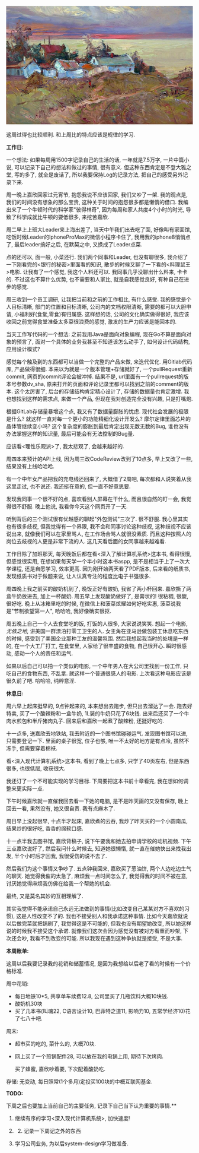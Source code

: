 ![9ef8c119146d09c15b00fea8bc499a16](08周记.assets/9ef8c119146d09c15b00fea8bc499a16.jpeg)

这周过得也比较顺利. 和上周比的特点应该是规律的学习.

**工作日:** 

一个想法: 如果每周用1500字记录自己的生活的话, 一年就是7.5万字, 一片中篇小说, 可以记录下自己的想法和做过的事情, 很有意义. 但这种东西肯定是不登大雅之堂, 写的多了, 就全是废话了, 所以我要保持Log的记录方法, 把自己的感受另外记录下来.

周一晚上嘉欣回家过元宵节, 抱怨我说不应该回家, 我们又吵了一架. 我的观点是, 我们的时间没有想象的那么宝贵, 这种关于时间的抱怨很多都是懒惰的借口. 我编出来了一个牛顿时代的科学家"彼得林奇", 因为每周和家人共度4个小时的时光, 导致了科学成就比牛顿的要低很多, 来挖苦嘉欣.

周二早上上班大Leader来上海出差了, 当天中午我们出去吃了面, 好像叫有家面馆, 吃饭时候Leader的IphoneProMax的微信小程序卡住了, 我用我的iphone8悄悄点了, 最后leader搞好之后, 在默契之中, 又换成了Leader点菜. 

点的还可以, 面一般, 小菜还行. 我们两个同事和Leader, 也没有聊很多, 我介绍了一下刚看完的<银行的秘密>里面看的知识, 散步的时候又聊了一下看的<料理鼠王>电影. 让我有了一个感觉, 我这个人料还可以. 我同事几乎没聊出什么料来, 卡卡的. 不过这也不算什么优势, 也不需要和人家比, 就是自我感觉良好, 有种自己在进步的感觉.

周三收到一个员工调研, 让我把当前和之前的工作相比, 有什么感受. 我的感觉是个人目标清晰, 部门的位置和目标清晰, 公司内的文档权限清晰, 需要的都可以大胆申请, 小福利好(食堂,零食)有归属感. 这样想的话, 公司的文化确实做得很好, 我应该收回之前觉得食堂准备太多菜很浪费的感觉, 激发的生产力应该是能回本的.

当天工作写代码的一个想法: 之前我用Java是面向对象编程, 现在Go不算是面向对象的预言了, 面对一个具体的业务我甚至不知道该怎么动手了,  如何设计代码结构, 应用设计模式? 

感觉每个触及到的东西都可以当做一个完整的产品来做, 来迭代优化. 用Gitlab代码库,  产品做得很细. 本来以为就是一个版本管理+存储就好了, 一个pullRequest重新commit, 网页的commit评论会被冲掉. 结果不是, url里面有一个pullrequest的版本号参数dv_sha, 原来打开的页面和评论记录里都可以找到之前的comment的版本. 这个太厉害了, 后台的存储结构肯定精心设计了, 存储的数据量也肯定激增. 我也想找到这样的需求点, 来做一个产品, 但现在我对创造完全没有兴趣, 只是打嘴炮.

根据GitLab存储量暴增这个点, 我又有了数据量膨胀的忧虑. 现代社会发展的极限是什么? 就这样一直对每一个更小的功能精细化设计开发么? 摩尔定律里面芯片的晶体管继续变小吗? 这个复杂度的膨胀到最后肯定出现无数无数的Bug, 谁也没有办法掌握这样的知识量, 最后可能会有无法控制的Bug量.

应该看<理性乐观派>了, 我太悲观了, 会越来越好的.

周四本来预计的API上线, 因为周三改CodeReview改到了10点多, 早上又改了一些, 结果没有上线哈哈哈.

有一个中年女产品把我的充电线还回来了, 大概借了2周吧, 每次都和人说笑着从我这里走过, 也不说还. 我还挺在意的, 但一直不好意思要. 

发现我同事一个很不好的点, 喜欢看别人屏幕在干什么, 而且很自然的盯一会, 我觉得很不舒服. 晚上他说, 我看你今天这个网页开了一天. 

听到背后的三个测试很有优越感的聊起"外包测试"三次了. 很不舒服. 我心里其实也有很多歧视, 但我觉得有一个界限, 我不会和同事讨论这种歧视, 这种歧视不应该说出来, 就像我们可以在家里骂人, 在工作场合骂人就很没素质. 而且这种按照人的岗位去歧视的人更是非常下流的人. 这几天看后面的女同事越来越难看.

工作日除了加班那天, 每天晚饭后都在看<深入了解计算机系统>这本书, 看得很慢, 但感觉很实用, 在想如果每天学一个半小时这本书aspp, 是不是相当于上了一次大学课程, 还是自愿学习, 效率更高. 因为刚开始两天看了PDF版本, 后来看的纸质书, 发现纸质书对于做题来说, 让人认真专注的程度比电子书强很多.

周四晚上我之前买的酸奶机到了, 晚饭正好有酸奶, 我省了两小杯回来. 嘉欣撕了两盒牛奶放进去, 加上一杯酸奶. 周五早上发现酸奶做好了, 是膏状的! 很粘稠, 很酸, 很好吃. 晚上从冰箱里吃的时候, 在微信上和菠菜炫耀如何好吃实惠, 菠菜说我是"节制欲望第一人", 哈哈哈, 我好像确实很抠.

周五晚上自己一个人去食堂吃的饭, 打饭的人很多, 大家说说笑笑. 想起一个电影, *无依之地*, 讲美国一群漂泊打零工卫生的人. 女主角在亚马逊做包装工休息吃东西的时候, 感受到了美国企业那种工友的温馨氛围. 然后我想起我当时的处境是一样的, 在一个大工厂打工, 在食堂里, 人家给了很丰盛的食物, 自己很开心. 瞬时很感动, 感动一个人的责任和运气.

如果以后自己可以拍一个类似的电影, 一个中年男人在大公司里找到一份工作, 只吃自己的食物东西, 不乱拿. 就这样一个普通很感人的电影. 上次看这种电影应该是很久前了吧. 哈哈哈, 纯粹意淫.



**休息日:**

周六早上起床挺早的, 9点钟起来的, 本来想出去跑步, 但只出去溜达了一会. 跑去好特卖, 买了一个酸辣粉和一盒牛奶, 1L装的牛奶只花了6块钱. 出来后还买了一个牛肉水煎包和半斤猪肉丸子. 回来后和嘉欣一起煮了酸辣粉, 还挺好吃的.

十一点多, 送嘉欣去地铁站, 我去附近的一个图书馆碰碰运气. 发现图书馆可以进, 只需要登记一下. 里面的桌子很宽, 位子也够, 唯一不太好的地方是有点冷, 虽然不冻手, 但需要穿着棉袄. 

看<深入现代计算机系统>这本书, 看到了晚上七点多, 只学了40页左右, 但是东西很多, 也很低层, 收获很大. 

我还订了一个不可能实现的学习目标. 下周要把这本书前十章看完, 我在想如何调整来更实际一点.

下午时候嘉欣就一直催我回去看一下她的电脑, 是不是昨天画的又没有保存, 晚上回去一看, 果然没有, 她又很自责. 我有点麻木了.

周日早上没起很早, 十点半才起床, 嘉欣煮的云吞, 我炒了昨天买的一个小圆南瓜, 结果炒的很好吃, 香香的绵软口感.

十一点半我去图书馆, 嘉欣背稿子, 说下午要我和她去拍申请学校的动机视频. 下午三点嘉欣说好了, 然后我问什么时候去, 知道她很懒惰, 就一直在催她快出来找我出发, 半个小时后才回我, 我很受伤的说不去了. 

然后我们为这个事情又争吵了. 五点钟我回来, 嘉欣买了葱油饼, 两个人边吃边生气的聊天. 她觉得我催的太急了, 麻烦我一点时间怎么了, 我觉得我的时间不被在意, 讨厌她觉得麻烦我仿佛在给我一个帮她的机会. 

最终, 又是莫名其妙的互相理解了. 

其实我觉得不能承诺自己永远无法做到的事情(比如改变自己某某对方不喜欢的习惯), 这是人性改变不了的. 我也不接受别人和我承诺这种事情. 比如今天嘉欣就说以后做完菜就把锅刷了, 我觉得这是不可能的, 但我也没有期望她改变, 所以她这样说的时候我不接受这个承诺. 就像我们这次会因为感觉没有被对方看重而吵架, 下次还会吵, 我看不到改变的可能. 所以我现在遇到这种争执就是接受, 不是大事.



**本周账单:**

这周以后我要记录我的花销和储蓄情况, 是因为我想给以后老了看的时候有一个价格标准. 

周中花销: 

- 每日地铁10*5, 共享单车续费12.8, 公司里买了几瓶饮料大概10块钱.
- 酸奶机30块
- 买了几本书(叫魂22, C语言设计10, 巴菲特之道11, 影响力10, 五常学经济10)花了七八十吧.

周末:

- 超市买的吃的, 菜什么的, 大概70块.

- 网上买了一个煎锅配件28, 可以放在我的电锅上用, 期待下次烤肉.

  买了蜂蜜, 嘉欣吵着要, 下次配着酸奶吃.

存储: 无变动, 每日照常(1个多月)定投买100块的中概互联网基金.





**TODO:**

下周之后也要加上当前自己的主要任务, 记录下自己当下认为重要的事情.**

1. 继续有序的学习<深入现代计算机系统>, 加快速度!
2. 2. 记录一下周记之外的东西

3. 学习公司业务, 为以后system-design学习做准备.











